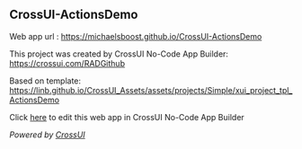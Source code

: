 ## CrossUI-ActionsDemo
Web app url : https://michaelsboost.github.io/CrossUI-ActionsDemo

This project was created by CrossUI No-Code App Builder: https://crossui.com/RADGithub

Based on template: https://linb.github.io/CrossUI_Assets/assets/projects/Simple/xui_project_tpl_ActionsDemo

Click [here](https://crossui.com/RADGithub/#!from=github&owner=michaelsboost&repo=CrossUI-ActionsDemo) to edit this web app in CrossUI No-Code App Builder

<i>Powered by [CrossUI](https://crossui.com)</i>
